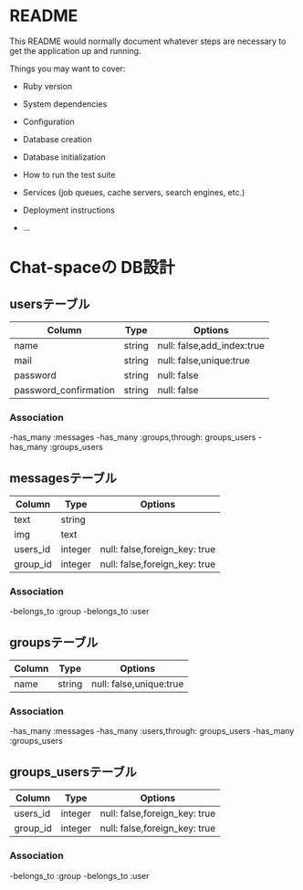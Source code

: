 # README

This README would normally document whatever steps are necessary to get the
application up and running.

Things you may want to cover:

* Ruby version

* System dependencies

* Configuration

* Database creation

* Database initialization

* How to run the test suite

* Services (job queues, cache servers, search engines, etc.)

* Deployment instructions

* ...

# Chat-spaceの DB設計
## usersテーブル
|Column|Type|Options|
|------|----|-------|
|name|string|null: false,add_index:true|
|mail|string|null: false,unique:true|
|password|string|null: false|
|password_confirmation|string|null: false|
### Association
-has_many :messages
-has_many :groups,through: groups_users
-has_many :groups_users


## messagesテーブル
|Column|Type|Options|
|------|----|-------|
|text|string||
|img|text||
|users_id|integer|null: false,foreign_key: true|
|group_id|integer|null: false,foreign_key: true|
### Association
-belongs_to :group
-belongs_to :user


## groupsテーブル
|Column|Type|Options|
|------|----|-------|
|name|string|null: false,unique:true|
### Association
-has_many :messages
-has_many :users,through: groups_users
-has_many :groups_users


## groups_usersテーブル
|Column|Type|Options|
|------|----|-------|
|users_id|integer|null: false,foreign_key: true|
|group_id|integer|null: false,foreign_key: true|
### Association
-belongs_to :group
-belongs_to :user



